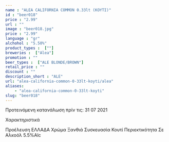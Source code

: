 ```yaml
---
name : "ALEA CALIFORNIA COMMON 0.33lt (ΚΟΥΤΙ)"
id : "beer018"
price : "2.99"
url : ""
image : "beer018.jpg"
price : "2.99"
language : "gr"
alchohol : "5.50%"
product_types :  [""]
breweries :  ["Alea"]
promotion : ""
beer_types :  ["ALE BLONDE/BROWN"]
retail_price : ""
discount : ""
description_short : "ALE"
url: "alea-california-common-0-33lt-koyti/alea"
aliases: 
    - "alea-california-common-0-33lt-koyti"
slug: "beer018"
---
```


Προτεινόμενη κατανάλωση πρίν τις: 31 07 2021

Χαρακτηριστικά

Προέλευση
ΕΛΛΑΔΑ
Χρώμα
Ξανθιά
Συσκευασία
Κουτί
Περιεκτικότητα Σε Αλκοόλ
5.5%Alc